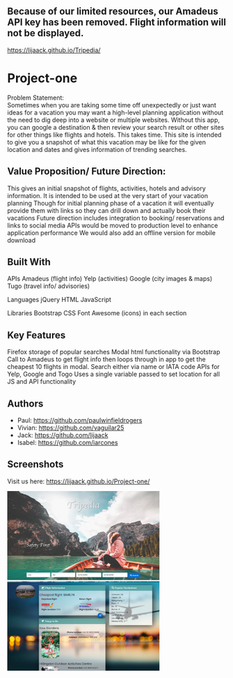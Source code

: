 ## Because of our limited resources, our Amadeus API key has been removed. Flight information will not be displayed.   
  https://lijaack.github.io/Tripedia/
# Project-one  
Problem Statement:  
Sometimes when you are taking some time off unexpectedly or just want ideas for a vacation you may want a high-level planning application without the need to dig deep into a website or multiple websites.
Without this app, you can google a destination & then review your search result or other sites for other things like flights and hotels.  This takes time.
This site is intended to give you a snapshot of what this vacation may be like for the given location and dates and gives information of trending searches.

## Value Proposition/ Future Direction:
This gives an initial snapshot of flights, activities, hotels and advisory information.  It is intended to be used at the very start of your vacation planning
Though for initial planning phase of a vacation it will eventually provide them with links so they can drill down and actually book their vacations
Future direction includes integration to booking/ reservations and links to social media
APIs would be moved to production level to enhance application performance
We would also add an offline version for mobile download

## Built With

APIs
Amadeus (flight info)
Yelp (activities)
Google (city images & maps)
Tugo (travel info/ advisories)

Languages
jQuery
HTML
JavaScript

Libraries
Bootstrap
CSS
Font Awesome (icons) in each section

## Key Features
Firefox storage of popular searches
Modal html functionality via Bootstrap
Call to Amadeus to get flight info then loops through in app to get the cheapest 10 flights in modal.  Search either via name or IATA code
APIs for Yelp, Google and Togo
Uses a single variable passed to set location for all JS and API functionality

## Authors
- Paul: https://github.com/paulwinfieldrogers
- Vivian: https://github.com/vaguilar25
- Jack:   https://github.com/lijaack
- Isabel: https://github.com/iarcones

## Screenshots
Visit us here: https://lijaack.github.io/Project-one/

<p>
  <img src="Screen Shot 2018-12-03 at 1.14.40 PM.png" width="350" title="hover text">
  <img src="Screen Shot 2018-12-03 at 1.22.26 PM.png" width="350" alt="accessibility text">
</p>



